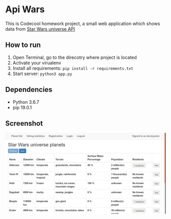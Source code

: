 # Api Wars
This is Codecool homework project, a small web application which shows data from 
[Star Wars universe API](https://swapi.co/ "https://swapi.co/")

## How to run
1. Open Terminal, go to the direcotry where project is located
2. Activate your virualenv
2. Install all requirements: `pip install -r requirements.txt`
3. Start server: `python3 app.py`


## Dependencies
- Python 3.6.7
- pip 19.0.1

## Screenshot
![view](static/images/screenshot.png)